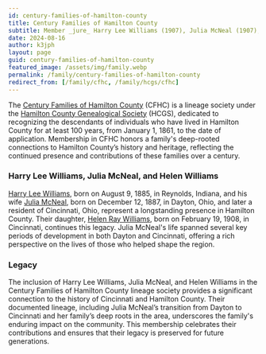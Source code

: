 ```yaml
---
id: century-families-of-hamilton-county
title: Century Families of Hamilton County
subtitle: Member _jure_ Harry Lee Williams (1907), Julia McNeal (1907), and Helen Williams (1908); member no. 77
date: 2024-08-16
author: k3jph
layout: page
guid: century-families-of-hamilton-county
featured_image: /assets/img/family.webp
permalink: /family/century-families-of-hamilton-county
redirect_from: [/family/cfhc, /family/hcgs/cfhc]
---
```


The [Century Families of Hamilton County](https://hcgsohio.org/cpage.php?pt=102) (CFHC) is a lineage society
under the [Hamilton County Genealogical Society](https://hcgsohio.org/) (HCGS), dedicated to
recognizing the descendants of individuals who have lived in Hamilton
County for at least 100 years, from January 1, 1861, to the date of
application. Membership in CFHC honors a family's deep-rooted
connections to Hamilton County’s history and heritage, reflecting the
continued presence and contributions of these families over a century.

### Harry Lee Williams, Julia McNeal, and Helen Williams

[Harry Lee Williams](https://www.wikitree.com/wiki/Williams-143061),
born on August 9, 1885, in Reynolds, Indiana, and his wife [Julia
McNeal](https://www.wikitree.com/wiki/McNeal-1393), born on December 12,
1887, in Dayton, Ohio, and later a resident of Cincinnati, Ohio,
represent a longstanding presence in Hamilton County. Their daughter,
[Helen Ray Williams](https://www.wikitree.com/wiki/Williams-143058),
born on February 19, 1908, in Cincinnati, continues this legacy. Julia
McNeal's life spanned several key periods of development in both Dayton
and Cincinnati, offering a rich perspective on the lives of those who
helped shape the region.

### Legacy

The inclusion of Harry Lee Williams, Julia McNeal, and Helen Williams in
the Century Families of Hamilton County lineage society provides a
significant connection to the history of Cincinnati and Hamilton County.
Their documented lineage, including Julia McNeal’s transition from
Dayton to Cincinnati and her family’s deep roots in the area,
underscores the family's enduring impact on the community. This
membership celebrates their contributions and ensures that their legacy
is preserved for future generations. 
